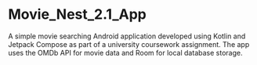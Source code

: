 # Movie_Nest_2.1_App
A simple movie searching Android application developed using Kotlin and Jetpack Compose as part of a university coursework assignment. The app uses the OMDb API for movie data and Room for local database storage.


